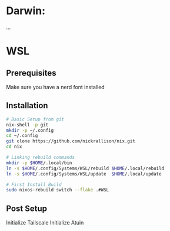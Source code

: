 # Darwin:
...


# WSL

## Prerequisites

Make sure you have a nerd font installed

## Installation

```sh
# Basic Setup from git
nix-shell -p git
mkdir -p ~/.config
cd ~/.config
git clone https://github.com/nickrallison/nix.git
cd nix

# Linking rebuild commands
mkdir -p $HOME/.local/bin
ln -s $HOME/.config/Systems/WSL/rebuild $HOME/.local/rebuild
ln -s $HOME/.config/Systems/WSL/update  $HOME/.local/update

# First Install Build
sudo nixos-rebuild switch --flake .#WSL 
```

## Post Setup

Initialize Tailscale
Initialize Atuin
